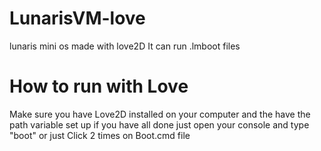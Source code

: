 # LunarisVM-love
lunaris mini os made with love2D
It can run .lmboot files

# How to run with Love

Make sure you have Love2D installed on your computer and the have the path variable set up
if you have all done just open your console and type "boot" or just Click 2 times on Boot.cmd file
